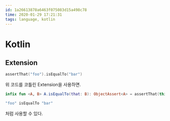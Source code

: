 ```yaml
---
id: 1a26613878a6463f075083d15a498c78
time: 2020-01-29 17:21:31
tags: language, kotlin
---
```

# Kotlin

## Extension

```kotlin
assertThat("foo").isEqualTo("bar")
```

위 코드를 코틀린 Extension을 사용하면.

```kotlin
infix fun <A, B> A.isEqualTo(that: B): ObjectAssert<A> = assertThat(this).isEqualTo(that)
```

```kotlin
"foo" isEqualTo "bar"
```

처럼 사용할 수 있다.
